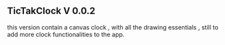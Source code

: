 ## TicTakClock V 0.0.2

this version contain a canvas clock , with all the drawing essentials , still to add more clock functionalities to the app.

